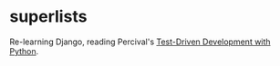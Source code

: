 # superlists

Re-learning Django, reading Percival's [Test-Driven Development with Python](https://www.obeythetestinggoat.com/).
